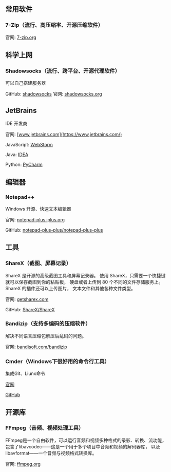 

## 常用软件

### 7-Zip（流行、高压缩率、开源压缩软件）

官网: [7-zip.org](http://www.7-zip.org/)

## 科学上网

### Shadowsocks（流行、跨平台、开源代理软件）

可以自己搭建服务器

GitHub: [shadowsocks](https://github.com/shadowsocks)
官网: [shadowsocks.org](https://shadowsocks.org/)

## JetBrains

IDE 开发商

官网:           [www.jetbrains.com](https://www.jetbrains.com/)

JavaScript:     [WebStorm](https://www.jetbrains.com/webstorm/)

Java:           [IDEA](https://www.jetbrains.com/idea/)

Python:         [PyCharm](https://www.jetbrains.com/pycharm/)




## 编辑器

### Notepad++

Windows 开源、快速文本编辑器

官网: [notepad-plus-plus.org](https://notepad-plus-plus.org/)

GitHub: [notepad-plus-plus/notepad-plus-plus](https://github.com/notepad-plus-plus/notepad-plus-plus)



## 工具

### ShareX（截图、屏幕记录）

ShareX 是开源的高级截图工具和屏幕记录器。
使用 ShareX，只需要一个快捷键就可以保存截图到你的粘贴板，
硬盘或者上传到 80 个不同的文件存储服务上。ShareX 的插件还可以上传图片，
文本文件和其他各种文件类型。

官网: [getsharex.com](https://getsharex.com/)

GitHub: [ShareX/ShareX](https://github.com/ShareX/ShareX)


### Bandizip（支持多编码的压缩软件）

解决不同语言压缩包解压后乱码的问题。

官网: [bandisoft.com/bandizip](https://www.bandisoft.com/bandizip/)



### Cmder（Windows下很好用的命令行工具）

集成Git、Liunx命令

[官网](http://cmder.net/)

[GitHub](https://github.com/cmderdev/cmder)






## 开源库

### FFmpeg（音频、视频处理工具）

FFmpeg是一个自由软件，可以运行音频和视频多种格式的录影、转换、流功能，
包含了libavcodec——这是一个用于多个项目中音频和视频的解码器库，
以及libavformat——一个音频与视频格式转换库。

官网: [ffmpeg.org](https://ffmpeg.org/)

